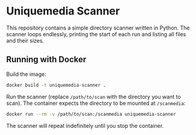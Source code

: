 # Uniquemedia Scanner

This repository contains a simple directory scanner written in Python. The
scanner loops endlessly, printing the start of each run and listing all files
and their sizes.

## Running with Docker

Build the image:

```bash
docker build -t uniquemedia-scanner .
```

Run the scanner (replace `/path/to/scan` with the directory you want to
scan). The container expects the directory to be mounted at `/scanmedia`:

```bash
docker run --rm -v /path/to/scan:/scanmedia uniquemedia-scanner
```

The scanner will repeat indefinitely until you stop the container.
